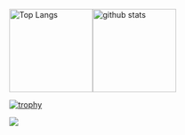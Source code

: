 <img alt="Top Langs" height="150px" src="https://github-readme-stats.vercel.app/api/top-langs/?username=Sakurai8080&layout=compact&count_private=true&show_icons=true&theme=tokyonight" /><img alt="github stats" height="150px" src="https://github-readme-stats.vercel.app/api?username=Sakurai8080&count_private=true&show_icons=true&show_icons=true&theme=tokyonight" />

[![trophy](https://github-profile-trophy.vercel.app/?username=Sakurai8080&theme=onedark)](https://github-profile-trophy.vercel.app/?username=ryo-ma&theme=tokyonight)

![](https://github-profile-summary-cards.vercel.app/api/cards/profile-details?username=Sakurai8080&theme=2077)


<!--
**Sakurai8080/Sakurai8080** is a ✨ _special_ ✨ repository because its `README.md` (this file) appears on your GitHub profile.

Here are some ideas to get you started:

- 🔭 I’m currently working on ...
- 🌱 I’m currently learning ...
- 👯 I’m looking to collaborate on ...
- 🤔 I’m looking for help with ...
- 💬 Ask me about ...
- 📫 How to reach me: ...
- 😄 Pronouns: ...
- ⚡ Fun fact: ...
-->
